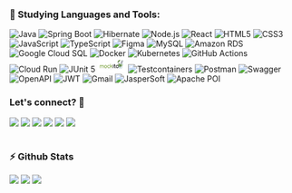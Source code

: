 ### 🚀 Studying Languages and Tools:</summary>

<p align="left">
<img height="25" src="https://cdn.jsdelivr.net/gh/devicons/devicon/icons/java/java-original.svg" alt="Java"/>
<img height="25" src="https://cdn.jsdelivr.net/gh/devicons/devicon/icons/spring/spring-original.svg" alt="Spring Boot"/>
<img height="25" src="https://cdn.jsdelivr.net/gh/devicons/devicon/icons/hibernate/hibernate-original.svg" alt="Hibernate"/>
<img height="25" src="https://cdn.jsdelivr.net/gh/devicons/devicon/icons/nodejs/nodejs-original.svg" alt="Node.js"/>
<img height="25" src="https://cdn.jsdelivr.net/gh/devicons/devicon/icons/react/react-original.svg" alt="React"/>
<img height="25" src="https://cdn.jsdelivr.net/gh/devicons/devicon/icons/html5/html5-original.svg" alt="HTML5"/>
<img height="25" src="https://cdn.jsdelivr.net/gh/devicons/devicon/icons/css3/css3-original.svg" alt="CSS3"/>
<img height="25" src="https://cdn.jsdelivr.net/gh/devicons/devicon/icons/javascript/javascript-original.svg" alt="JavaScript"/>
<img height="25" src="https://cdn.jsdelivr.net/gh/devicons/devicon/icons/typescript/typescript-original.svg" alt="TypeScript"/>
<img height="25" src="https://cdn.jsdelivr.net/gh/devicons/devicon/icons/figma/figma-original.svg" alt="Figma"/>
<img height="25" src="https://cdn.jsdelivr.net/gh/devicons/devicon/icons/mysql/mysql-original.svg" alt="MySQL"/>
<img height="25" src="https://icon.icepanel.io/AWS/svg/Database/RDS.svg" alt="Amazon RDS"/>
<img height="25" src="https://cdn.jsdelivr.net/gh/devicons/devicon/icons/googlecloud/googlecloud-original.svg" alt="Google Cloud SQL"/>
<img height="25" src="https://cdn.jsdelivr.net/gh/devicons/devicon/icons/docker/docker-original.svg" alt="Docker"/>
<img height="25" src="https://cdn.jsdelivr.net/gh/devicons/devicon/icons/kubernetes/kubernetes-plain.svg" alt="Kubernetes"/>
<img height="25" src="https://cdn.jsdelivr.net/gh/devicons/devicon/icons/githubactions/githubactions-original.svg" alt="GitHub Actions"/>
<img height="25" src="https://cdn.jsdelivr.net/gh/devicons/devicon/icons/googlecloud/googlecloud-original.svg" alt="Cloud Run"/>
<img height="25" src="https://svgicons.com/api/ogimage/?id=26052&n=junit" alt="JUnit 5"/>
<img height="25" src="https://raw.githubusercontent.com/mockito/mockito/main/config/javadoc/resources/org/mockito/logo.png" alt="Mockito"/>
<img height="25" src="https://cdn.jsdelivr.net/gh/devicons/devicon/icons/docker/docker-original.svg" alt="Testcontainers"/>
<img height="25" src="https://cdn.jsdelivr.net/gh/devicons/devicon/icons/postman/postman-original.svg" alt="Postman"/>
<img height="25" src="https://cdn.jsdelivr.net/gh/devicons/devicon/icons/swagger/swagger-original.svg" alt="Swagger"/>
<img height="25" src="https://cdn.jsdelivr.net/gh/devicons/devicon/icons/openapi/openapi-original.svg" alt="OpenAPI"/>
<img height="25" src="https://cdn.jsdelivr.net/gh/devicons/devicon/icons/json/json-original.svg" alt="JWT"/>
<img height="25" src="https://cdn.jsdelivr.net/gh/devicons/devicon/icons/google/google-original.svg" alt="Gmail"/>
<img height="25" src="https://encrypted-tbn0.gstatic.com/images?q=tbn:ANd9GcQyMGqriW0CM7XGRkTTIw93-Y7qK6Derg0TlA&s" alt="JasperSoft"/>
<img height="25" src="https://cdn.jsdelivr.net/gh/devicons/devicon/icons/apache/apache-original.svg" alt="Apache POI"/>
</p>

### Let's connect? 🤝

<p align="left">
<a href="https://dev.to/vitorpaiola"><img src="https://img.shields.io/badge/dev.to-0A0A0A?style=for-the-badge&logo=dev.to&logoColor=white"></></a>
<a href="https://github.com/VitorPaiola"><img src="https://img.shields.io/badge/github-%23121011.svg?style=for-the-badge&logo=github&logoColor=white"></></a>
<a href="https://www.linkedin.com/in/vitor-paiola-323100175/"><img src="https://img.shields.io/badge/linkedin-%230077B5.svg?style=for-the-badge&logo=linkedin&logoColor=white)](https://www.linkedin.com/in/vitor-paiola-323100175/"></></a>
<a href="https://x.com/v__souz"><img src="https://img.shields.io/badge/X-%23000000.svg?style=for-the-badge&logo=X&logoColor=white"></></a>
<a href="https://www.instagram.com/v__souz/"><img src="https://img.shields.io/badge/Instagram-%23E4405F.svg?style=for-the-badge&logo=Instagram&logoColor=white)](https://www.instagram.com/v__souz/"></></a>
<a href="https://www.youtube.com/@VitorPaiola"><img src="https://img.shields.io/badge/YouTube-%23FF0000.svg?style=for-the-badge&logo=YouTube&logoColor=white"></></a>

#

### ⚡ Github Stats</b></summary>

<div align="left">
<img height="180em" src="https://github-readme-stats.vercel.app/api/top-langs/?username=vitorpaiola&show_icons=true&hide_border=true&layout=compact&langs_count=8&theme=default"/>	
<img height="180em" src="https://github-readme-stats.vercel.app/api?username=vitorpaiola&show_icons=true&hide_border=true&count_private=true&include_all_commits=true&theme=default" />
<img height="180em" src="https://github-readme-streak-stats.herokuapp.com/?user=vitorpaiola&show_icons=true&hide_border=true&count_private=true&include_all_commits=true&theme=default" />
</div>
</p>
